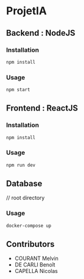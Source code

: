 # ProjetIA

## Backend : NodeJS

### Installation

```bash
npm install
```

### Usage

```bash
npm start
```

## Frontend : ReactJS

### Installation

```bash
npm install
```

### Usage

```bash
npm run dev
```

## Database

// root directory

### Usage

```bash
docker-compose up
```

## Contributors
- COURANT Melvin
- DE CARLI Benoît
- CAPELLA Nicolas